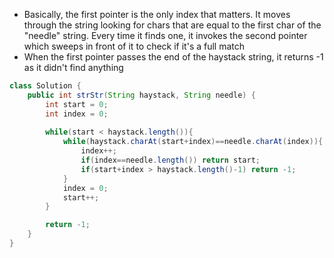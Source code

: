 - Basically, the first pointer is the only index that matters. It moves through the string looking for chars that are equal to the first char of the "needle" string. Every time it finds one, it invokes the second pointer which sweeps in front of it to check if it's a full match
- When the first pointer passes the end of the haystack string, it returns -1 as it didn't find anything
```java
class Solution {
    public int strStr(String haystack, String needle) {
        int start = 0;
        int index = 0;
        
        while(start < haystack.length()){
            while(haystack.charAt(start+index)==needle.charAt(index)){
                index++;
                if(index==needle.length()) return start;
                if(start+index > haystack.length()-1) return -1;
            }
            index = 0;
            start++;
        }

        return -1;
    }
}
```